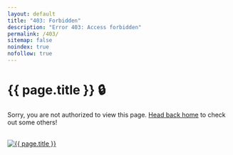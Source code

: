 ```yaml
---
layout: default
title: "403: Forbidden"
description: "Error 403: Access forbidden"
permalink: /403/
sitemap: false
noindex: true
nofollow: true
---
```


# {{ page.title }} :lock:

Sorry, you are not authorized to view this page. [Head back home](/) to check out some others!

<br>

<div class="container">
<a href="http://theoatmeal.com/pl/state_web_winter/tumblr" target="_blank">
	<img border="0" src="/static/403_error.png" alt="{{ page.title }}">
</a>
</div>